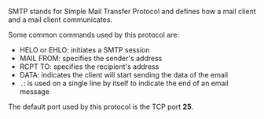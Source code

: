 SMTP stands for Simple Mail Transfer Protocol and defines how a mail client and a mail client communicates.

Some common commands used by this protocol are:
- HELO or EHLO: initiates a SMTP session
- MAIL FROM: specifies the sender's address
- RCPT TO: specifies the recipient's address
- DATA: indicates the client will start sending the data of the email
- `.`: is used on a single line by itself to indicate the end of an email message

The default port used by this protocol is the TCP port **25**.

